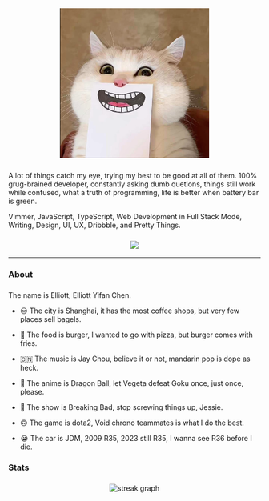 <div align="center">
  <img height="300" src="images/image2.png"  />
</div>

###

A lot of things catch my eye, trying my best to be good at all of them. 100% grug-brained developer, constantly asking dumb quetions, things still work while confused, what a truth of programming, life is better when battery bar is green.

Vimmer, JavaScript, TypeScript, Web Development in Full Stack Mode, Writing, Design, UI, UX, Dribbble, and Pretty Things.

###

<div align="center">
  <img src="https://visitor-badge.laobi.icu/badge?page_id=cyfyifanchen"  />
</div>

---
###

<h3 align="left">About</h3>

###


The name is Elliott, Elliott Yifan Chen.

- 😑 The city is Shanghai, it has the most coffee shops, but very few places sell bagels.

- 🤩 The food is burger, I wanted to go with pizza, but burger comes with fries.

- 🇨🇳 The music is Jay Chou, believe it or not, mandarin pop is dope as heck.

- 🙏 The anime is Dragon Ball, let Vegeta defeat Goku once, just once, please.
  
- 🧪 The show is Breaking Bad, stop screwing things up, Jessie.

- 🙃 The game is dota2, Void chrono teammates is what I do the best.

- 😭 The car is JDM, 2009 R35, 2023 still R35, I wanna see R36 before I die.

<h3 align="left">Stats</h3>

###

<div align="center">
  <img src="https://streak-stats.demolab.com?user=cyfyifanchen&locale=en&mode=daily&theme=light&hide_border=false&border_radius=5&order=1" height="180" alt="streak graph"  />
</div>
